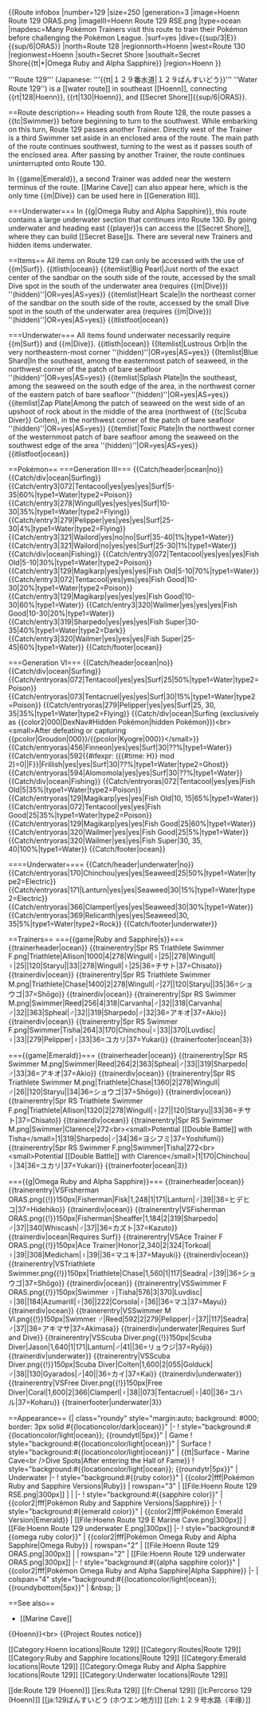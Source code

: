 {{Route infobox
|number=129
|size=250
|generation=3
|image=Hoenn Route 129 ORAS.png
|imageIII=Hoenn Route 129 RSE.png
|type=ocean
|mapdesc=Many Pokémon Trainers visit this route to train their Pokémon before challenging the Pokémon League.
|surf=yes
|dive={{sup/3|E}}{{sup/6|ORAS}}
|north=Route 128
|regionnorth=Hoenn
|west=Route 130
|regionwest=Hoenn
|south=Secret Shore
|southalt=Secret Shore{{tt|*|Omega Ruby and Alpha Sapphire}}
|region=Hoenn
}}

'''Route 129''' (Japanese: '''{{tt|１２９番水道|１２９ばんすいどう}}''' ''Water Route 129'') is a [[water route]] in southeast [[Hoenn]], connecting {{rt|128|Hoenn}}, {{rt|130|Hoenn}}, and [[Secret Shore]]{{sup/6|ORAS}}.

==Route description==
Heading south from Route 128, the route passes a {{tc|Swimmer}} before beginning to turn to the southwest. While embarking on this turn, Route 129 passes another Trainer. Directly west of the Trainer is a third Swimmer set aside in an enclosed area of the route. The main path of the route continues southwest, turning to the west as it passes south of the enclosed area. After passing by another Trainer, the route continues uninterrupted onto Route 130.

In {{game|Emerald}}, a second Trainer was added near the western terminus of the route. [[Marine Cave]] can also appear here, which is the only time {{m|Dive}} can be used here in [[Generation III]].

===Underwater===
In {{g|Omega Ruby and Alpha Sapphire}}, this route contains a large underwater section that continues into Route 130. By going underwater and heading east {{player}}s can access the [[Secret Shore]], where they can build [[Secret Base]]s. There are several new Trainers and hidden items underwater.

==Items==
All items on Route 129 can only be accessed with the use of {{m|Surf}}.
{{itlisth|ocean}}
{{itemlist|Big Pearl|Just north of the exact center of the sandbar on the south side of the route, accessed by the small Dive spot in the south of the underwater area (requires {{m|Dive}}) ''(hidden)''|OR=yes|AS=yes}}
{{itemlist|Heart Scale|In the northeast corner of the sandbar on the south side of the route, accessed by the small Dive spot in the south of the underwater area (requires {{m|Dive}}) ''(hidden)''|OR=yes|AS=yes}}
{{itlistfoot|ocean}}

===Underwater===
All items found underwater necessarily require {{m|Surf}} and {{m|Dive}}.
{{itlisth|ocean}}
{{Itemlist|Lustrous Orb|In the very northeastern-most corner ''(hidden)''|OR=yes|AS=yes}}
{{Itemlist|Blue Shard|In the southeast, among the easternmost patch of seaweed, in the northwest corner of the patch of bare seafloor ''(hidden)''|OR=yes|AS=yes}}
{{itemlist|Splash Plate|In the southeast, among the seaweed on the south edge of the area, in the northwest corner of the eastern patch of bare seafloor ''(hidden)''|OR=yes|AS=yes}}
{{itemlist|Zap Plate|Among the patch of seaweed on the west side of an upshoot of rock about in the middle of the area (northwest of {{tc|Scuba Diver}} Colten), in the northwest corner of the patch of bare seafloor ''(hidden)''|OR=yes|AS=yes}}
{{itemlist|Toxic Plate|In the northwest corner of the westernmost patch of bare seafloor among the seaweed on the southwest edge of the area ''(hidden)''|OR=yes|AS=yes}}
{{itlistfoot|ocean}}

==Pokémon==
===Generation III===
{{Catch/header|ocean|no}}
{{Catch/div|ocean|Surfing}}
{{Catch/entry3|072|Tentacool|yes|yes|yes|Surf|5-35|60%|type1=Water|type2=Poison}}
{{Catch/entry3|278|Wingull|yes|yes|yes|Surf|10-30|35%|type1=Water|type2=Flying}}
{{Catch/entry3|279|Pelipper|yes|yes|yes|Surf|25-30|4%|type1=Water|type2=Flying}}
{{Catch/entry3|321|Wailord|yes|no|no|Surf|35-40|1%|type1=Water}}
{{Catch/entry3|321|Wailord|no|yes|yes|Surf|25-30|1%|type1=Water}}
{{Catch/div|ocean|Fishing}}
{{Catch/entry3|072|Tentacool|yes|yes|yes|Fish Old|5-10|30%|type1=Water|type2=Poison}}
{{Catch/entry3|129|Magikarp|yes|yes|yes|Fish Old|5-10|70%|type1=Water}}
{{Catch/entry3|072|Tentacool|yes|yes|yes|Fish Good|10-30|20%|type1=Water|type2=Poison}}
{{Catch/entry3|129|Magikarp|yes|yes|yes|Fish Good|10-30|60%|type1=Water}}
{{Catch/entry3|320|Wailmer|yes|yes|yes|Fish Good|10-30|20%|type1=Water}}
{{Catch/entry3|319|Sharpedo|yes|yes|yes|Fish Super|30-35|40%|type1=Water|type2=Dark}}
{{Catch/entry3|320|Wailmer|yes|yes|yes|Fish Super|25-45|60%|type1=Water}}
{{Catch/footer|ocean}}

===Generation VI===
{{Catch/header|ocean|no}}
{{Catch/div|ocean|Surfing}}
{{Catch/entryoras|072|Tentacool|yes|yes|Surf|25|50%|type1=Water|type2=Poison}}
{{Catch/entryoras|073|Tentacruel|yes|yes|Surf|30|15%|type1=Water|type2=Poison}}
{{Catch/entryoras|279|Pelipper|yes|yes|Surf|25, 30, 35|35%|type1=Water|type2=Flying}}
{{Catch/div|ocean|Surfing (exclusively as {{color2|000|DexNav#Hidden Pokémon|hidden Pokémon}})&lt;br>&lt;small>After defeating or capturing {{pcolor|Groudon|000}}/{{pcolor|Kyogre|000}}&lt;/small>}}
{{Catch/entryoras|456|Finneon|yes|yes|Surf|30|??%|type1=Water}}
{{Catch/entryoras|592{{#ifexpr: ({{#time: H}} mod 2)=0||F}}|Frillish|yes|yes|Surf|30|??%|type1=Water|type2=Ghost}}
{{Catch/entryoras|594|Alomomola|yes|yes|Surf|30|??%|type1=Water}}
{{Catch/div|ocean|Fishing}}
{{Catch/entryoras|072|Tentacool|yes|yes|Fish Old|5|35%|type1=Water|type2=Poison}}
{{Catch/entryoras|129|Magikarp|yes|yes|Fish Old|10, 15|65%|type1=Water}}
{{Catch/entryoras|072|Tentacool|yes|yes|Fish Good|25|35%|type1=Water|type2=Poison}}
{{Catch/entryoras|129|Magikarp|yes|yes|Fish Good|25|60%|type1=Water}}
{{Catch/entryoras|320|Wailmer|yes|yes|Fish Good|25|5%|type1=Water}}
{{Catch/entryoras|320|Wailmer|yes|yes|Fish Super|30, 35, 40|100%|type1=Water}}
{{Catch/footer|ocean}}

====Underwater====
{{Catch/header|underwater|no}}
{{Catch/entryoras|170|Chinchou|yes|yes|Seaweed|25|50%|type1=Water|type2=Electric}}
{{Catch/entryoras|171|Lanturn|yes|yes|Seaweed|30|15%|type1=Water|type2=Electric}}
{{Catch/entryoras|366|Clamperl|yes|yes|Seaweed|30|30%|type1=Water}}
{{Catch/entryoras|369|Relicanth|yes|yes|Seaweed|30, 35|5%|type1=Water|type2=Rock}}
{{Catch/footer|underwater}}

==Trainers==
==={{game|Ruby and Sapphire|s}}===
{{trainerheader|ocean}}
{{trainerentry|Spr RS Triathlete Swimmer F.png|Triathlete|Allison|1000|4|278|Wingull|♀|25||278|Wingull|♀|25||120|Staryu||33||278|Wingull|♀|25|36=チサト|37=Chisato}}
{{trainerdiv|ocean}}
{{trainerentry|Spr RS Triathlete Swimmer M.png|Triathlete|Chase|1400|2|278|Wingull|♂|27||120|Staryu||35|36=ショウゴ|37=Shōgo}}
{{trainerdiv|ocean}}
{{trainerentry|Spr RS Swimmer M.png|Swimmer|Reed|256|4|318|Carvanha|♂|32||318|Carvanha|♂|32||363|Spheal|♂|32||319|Sharpedo|♂|32|36=アキオ|37=Akio}}
{{trainerdiv|ocean}}
{{trainerentry|Spr RS Swimmer F.png|Swimmer|Tisha|264|3|170|Chinchou|♀|33||370|Luvdisc|♀|33||279|Pelipper|♀|33|36=ユカリ|37=Yukari}}
{{trainerfooter|ocean|3}}

==={{game|Emerald}}===
{{trainerheader|ocean}}
{{trainerentry|Spr RS Swimmer M.png|Swimmer|Reed|264|2|363|Spheal|♂|33||319|Sharpedo|♂|33|36=アキオ|37=Akio}}
{{trainerdiv|ocean}}
{{trainerentry|Spr RS Triathlete Swimmer M.png|Triathlete|Chase|1360|2|278|Wingull|♂|26||120|Staryu||34|36=ショウゴ|37=Shōgo}}
{{trainerdiv|ocean}}
{{trainerentry|Spr RS Triathlete Swimmer F.png|Triathlete|Allison|1320|2|278|Wingull|♀|27||120|Staryu||33|36=チサト|37=Chisato}}
{{trainerdiv|ocean}}
{{trainerentry|Spr RS Swimmer M.png|Swimmer|Clarence|272&lt;br>&lt;small>Potential [[Double Battle]] with Tisha&lt;/small>|1|319|Sharpedo|♂|34|36=ヨシフミ|37=Yoshifumi}}
{{trainerentry|Spr RS Swimmer F.png|Swimmer|Tisha|272&lt;br>&lt;small>Potential [[Double Battle]] with Clarence&lt;/small>|1|170|Chinchou|♀|34|36=ユカリ|37=Yukari}}
{{trainerfooter|ocean|3}}

==={{g|Omega Ruby and Alpha Sapphire}}===
{{trainerheader|ocean}}
{{trainerentry|VSFisherman ORAS.png{{!}}150px|Fisherman|Fisk|1,248|1|171|Lanturn|♂|39||36=ヒデヒコ|37=Hidehiko}}
{{trainerdiv|ocean}}
{{trainerentry|VSFisherman ORAS.png{{!}}150px|Fisherman|Sheaffer|1,184|2|319|Sharpedo|♂|37||340|Whiscash|♂|37||36=カズト|37=Kazuto}}
{{trainerdiv|ocean|Requires Surf}}
{{trainerentry|VSAce Trainer F ORAS.png{{!}}150px|Ace Trainer|Honor|2,340|2|324|Torkoal|♀|39||308|Medicham|♀|39||36=マユキ|37=Mayuki}}
{{trainerdiv|ocean}}
{{trainerentry|VSTriathlete Swimmer.png{{!}}150px|Triathlete|Chase|1,560|1|117|Seadra|♂|39||36=ショウゴ|37=Shōgo}}
{{trainerdiv|ocean}}
{{trainerentry|VSSwimmer F ORAS.png{{!}}150px|Swimmer ♀|Tisha|576|3|370|Luvdisc|♀|36||184|Azumarill|♀|36||222|Corsola|♀|36||36=マユ|37=Mayu}}
{{trainerdiv|ocean}}
{{trainerentry|VSSwimmer M VI.png{{!}}150px|Swimmer ♂|Reed|592|2|279|Pelipper|♂|37||117|Seadra|♂|37||36=アキマサ|37=Akimasa}}
{{trainerdiv|underwater|Requires Surf and Dive}}
{{trainerentry|VSScuba Diver.png{{!}}150px|Scuba Diver|Jason|1,640|1|171|Lanturn|♂|41||36=リョウジ|37=Ryōji}}
{{trainerdiv|underwater}}
{{trainerentry|VSScuba Diver.png{{!}}150px|Scuba Diver|Colten|1,600|2|055|Golduck|♂|38||130|Gyarados|♂|40||36=カイ|37=Kai}}
{{trainerdiv|underwater}}
{{trainerentry|VSFree Diver.png{{!}}150px|Free Diver|Coral|1,600|2|366|Clamperl|♀|38||073|Tentacruel|♀|40||36=コハル|37=Koharu}}
{{trainerfooter|underwater|3}}

==Appearance==
{| class="roundy" style="margin:auto; background: #000; border: 3px solid #{{locationcolor/dark|ocean}}"
|-
! style="background:#{{locationcolor/light|ocean}}; {{roundytl|5px}}" | Game
! style="background:#{{locationcolor/light|ocean}}" | Surface
! style="background:#{{locationcolor/light|ocean}}" | {{tt|Surface - Marine Cave&lt;br />Dive Spots|After entering the Hall of Fame}}
! style="background:#{{locationcolor/light|ocean}}; {{roundytr|5px}}" | Underwater
|-
! style="background:#{{ruby color}}" | {{color2|fff|Pokémon Ruby and Sapphire Versions|Ruby}}
| rowspan="3" | [[File:Hoenn Route 129 RSE.png|300px]]
|
|
|-
! style="background:#{{sapphire color}}" | {{color2|fff|Pokémon Ruby and Sapphire Versions|Sapphire}}
|-
! style="background:#{{emerald color}}" | {{color2|fff|Pokémon Emerald Version|Emerald}}
| [[File:Hoenn Route 129 E Marine Cave.png|300px]]
| [[File:Hoenn Route 129 underwater E.png|300px]]
|-
! style="background:#{{omega ruby color}}" | {{color2|fff|Pokémon Omega Ruby and Alpha Sapphire|Omega Ruby}}
| rowspan="2" | [[File:Hoenn Route 129 ORAS.png|300px]]
|
| rowspan="2" | [[File:Hoenn Route 129 underwater ORAS.png|300px]]
|-
! style="background:#{{alpha sapphire color}}" | {{color2|fff|Pokémon Omega Ruby and Alpha Sapphire|Alpha Sapphire}}
|-
| colspan="4" style="background:#{{locationcolor/light|ocean}}; {{roundybottom|5px}}" | &amp;nbsp;
|}

==See also==
* [[Marine Cave]]

{{Hoenn}}&lt;br>
{{Project Routes notice}}

[[Category:Hoenn locations|Route 129]]
[[Category:Routes|Route 129]]
[[Category:Ruby and Sapphire locations|Route 129]]
[[Category:Emerald locations|Route 129]]
[[Category:Omega Ruby and Alpha Sapphire locations|Route 129]]
[[Category:Underwater locations|Route 129]]

[[de:Route 129 (Hoenn)]]
[[es:Ruta 129]]
[[fr:Chenal 129]]
[[it:Percorso 129 (Hoenn)]]
[[ja:129ばんすいどう (ホウエン地方)]]
[[zh:１２９号水路（丰缘）]]
